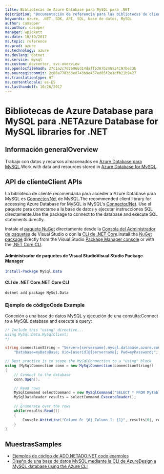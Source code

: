```yaml
---
title: Bibliotecas de Azure Database para MySQL para .NET
description: "Documentación de referencia para las bibliotecas de cliente de .NET para Azure Database para MySQL"
keywords: Azure, .NET, SDK, API, SQL, base de datos, MySQL
author: camsoper
ms.author: casoper
manager: wpickett
ms.date: 10/19/2017
ms.topic: reference
ms.prod: azure
ms.technology: azure
ms.devlang: dotnet
ms.service: mysql
ms.custom: devcenter, svc-overview
ms.openlocfilehash: 27c1a2c7d36966d14daff5397b248a24197bec3b
ms.sourcegitcommit: 2c08a778353ed743b9e437ed85f2e1dfb21b9427
ms.translationtype: HT
ms.contentlocale: es-ES
ms.lasthandoff: 10/26/2017
---
```

# <a name="azure-database-for-mysql-libraries-for-net"></a><span data-ttu-id="11181-104">Bibliotecas de Azure Database para MySQL para .NET</span><span class="sxs-lookup"><span data-stu-id="11181-104">Azure Database for MySQL libraries for .NET</span></span>

## <a name="overview"></a><span data-ttu-id="11181-105">Información general</span><span class="sxs-lookup"><span data-stu-id="11181-105">Overview</span></span>

<span data-ttu-id="11181-106">Trabajo con datos y recursos almacenados en [Azure Database para MySQL](/azure/mysql/overview).</span><span class="sxs-lookup"><span data-stu-id="11181-106">Work with data and resources stored in [Azure Database for MySQL](/azure/mysql/overview).</span></span>

## <a name="client-apis"></a><span data-ttu-id="11181-107">API de cliente</span><span class="sxs-lookup"><span data-stu-id="11181-107">Client APIs</span></span>

<span data-ttu-id="11181-108">La biblioteca de cliente recomendada para acceder a Azure Database para MySQL es [Connector/Net](https://dev.mysql.com/doc/connector-net/en) de MySQL.</span><span class="sxs-lookup"><span data-stu-id="11181-108">The recommended client library for accessing Azure Database for MySQL is MySQL's [Connector/Net](https://dev.mysql.com/doc/connector-net/en).</span></span> <span data-ttu-id="11181-109">Use el paquete para conectarse a la base de datos y ejecutar instrucciones SQL directamente.</span><span class="sxs-lookup"><span data-stu-id="11181-109">Use the package to connect to the database and execute SQL statements directly.</span></span> 

<span data-ttu-id="11181-110">Instale el [paquete NuGet](https://www.nuget.org/packages/MySql.Data) directamente desde la [Consola del Administrador de paquetes][PackageManager] de Visual Studio o con la [CLI de .NET Core][DotNetCLI].</span><span class="sxs-lookup"><span data-stu-id="11181-110">Install the [NuGet package](https://www.nuget.org/packages/MySql.Data) directly from the Visual Studio [Package Manager console][PackageManager] or with the [.NET Core CLI][DotNetCLI].</span></span>

#### <a name="visual-studio-package-manager"></a><span data-ttu-id="11181-111">Administrador de paquetes de Visual Studio</span><span class="sxs-lookup"><span data-stu-id="11181-111">Visual Studio Package Manager</span></span>

```powershell
Install-Package MySql.Data
```

#### <a name="net-core-cli"></a><span data-ttu-id="11181-112">CLI de .NET Core</span><span class="sxs-lookup"><span data-stu-id="11181-112">.NET Core CLI</span></span>

```bash
dotnet add package MySql.Data
```

### <a name="code-example"></a><span data-ttu-id="11181-113">Ejemplo de código</span><span class="sxs-lookup"><span data-stu-id="11181-113">Code Example</span></span>

<span data-ttu-id="11181-114">Conexión a una base de datos MySQL y ejecución de una consulta:</span><span class="sxs-lookup"><span data-stu-id="11181-114">Connect to a MySQL database and execute a query:</span></span>

```csharp
/* Include this "using" directive...
using MySql.Data.MySqlClient;
*/

string connectionString = "Server=[servername].mysql.database.azure.com; " +
    "Database=myDataBase; Uid=[userid]@[servername]; Pwd=myPassword;";

// Best practice is to scope the MySqlConnection to a "using" block
using (MySqlConnection conn = new MySqlConnection(connectionString))
{
    // Connect to the database
    conn.Open();

    // Read rows
    MySqlCommand selectCommand = new MySqlCommand("SELECT * FROM MyTable", conn);
    MySqlDataReader results = selectCommand.ExecuteReader();
    
    // Enumerate over the rows
    while(results.Read())
    {
        Console.WriteLine("Column 0: {0} Column 1: {1}", results[0], results[1]);
    }
}
```

## <a name="samples"></a><span data-ttu-id="11181-115">Muestras</span><span class="sxs-lookup"><span data-stu-id="11181-115">Samples</span></span>

- [<span data-ttu-id="11181-116">Ejemplos de código de ADO.NET</span><span class="sxs-lookup"><span data-stu-id="11181-116">ADO.NET code examples</span></span>](/dotnet/framework/data/adonet/ado-net-code-examples)
- [<span data-ttu-id="11181-117">Diseño de una base de datos MySQL mediante la CLI de Azure</span><span class="sxs-lookup"><span data-stu-id="11181-117">Design a MySQL database using the Azure CLI</span></span>](https://docs.microsoft.com/azure/mysql/tutorial-design-database-using-cli) 

[PackageManager]: https://docs.microsoft.com/nuget/tools/package-manager-console
[DotNetCLI]: https://docs.microsoft.com/dotnet/core/tools/dotnet-add-package
